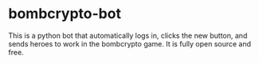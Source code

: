 # bombcrypto-bot
This is a python bot that automatically logs in, clicks the new button, and sends heroes to work in the bombcrypto game. It is fully open source and free.
